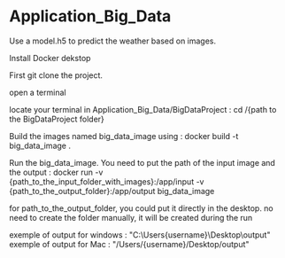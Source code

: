 # Application_Big_Data

Use a model.h5 to predict the weather based on images.


Install Docker dekstop


First git clone the project.


open a terminal

locate your terminal in Application_Big_Data/BigDataProject : cd /{path to the BigDataProject folder}

Build the images named big_data_image using : docker build -t big_data_image .

Run the big_data_image. You need to put the path of the input image and the output : 
docker run -v {path_to_the_input_folder_with_images}:/app/input -v {path_to_the_output_folder}:/app/output big_data_image

for path_to_the_output_folder, you could put it directly in the desktop. no need to create the folder manually, it will be created during the run

exemple of output for windows : "C:\Users\{username}\Desktop\output"
exemple of output for Mac : "/Users/{username}/Desktop/output"
